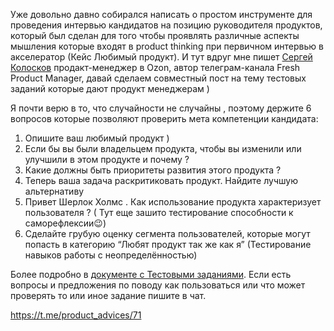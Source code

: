 Уже довольно давно собирался написать о простом инструменте для проведения интервью кандидатов на позицию руководителя продуктов, который был сделан для того чтобы проявлять различные аспекты мышления которые входят в product thinking при первичном интервью в акселератор (Кейс Любимый продукт).
И тут вдруг мне пишет [Сергей Колосков](https://t.me/FreshProductGo) продакт-менеджер в Ozon, автор телеграм-канала Fresh Product Manager, давай сделаем совместный пост на тему тестовых заданий которые дают продукт менеджерам )

Я почти верю в то, что случайности не случайны , поэтому держите 6 вопросов которые позволяют проверить мета компетенции кандидата:

1. Опишите ваш любимый продукт )
1. Если бы вы были владельцем продукта, чтобы вы изменили или улучшили в этом продукте и почему ? 
1. Какие должны быть приоритеты развития этого продукта ?
1. Теперь ваша задача раскритиковать продукт. Найдите лучшую альтернативу 
1. Привет Шерлок Холмс . Как использование продукта характеризует пользователя ? ( Тут еще зашито тестирование способности к саморефлексии😉)
1. Сделайте грубую оценку сегмента пользователей, которые могут попасть в категорию “Любят продукт так же как я” (Тестирование навыков работы с неопределённостью)

Более подробно в [документе с Тестовыми заданиями](https://docs.google.com/document/d/1Zb87x8ezLuBuuHocEGFzijPfLr9zKWi6n71lbgkuuB4/edit).
Если есть вопросы и предложения по поводу как пользоваться или что может проверять то или иное задание пишите в чат.

https://t.me/product_advices/71
